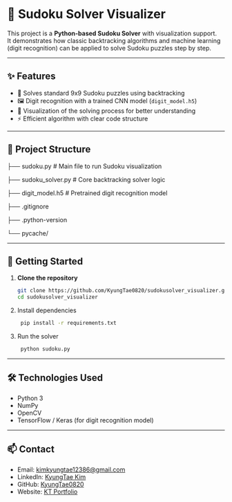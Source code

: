# 🧩 Sudoku Solver Visualizer

This project is a **Python-based Sudoku Solver** with visualization support.  
It demonstrates how classic backtracking algorithms and machine learning (digit recognition) can be applied to solve Sudoku puzzles step by step.

---

## ✨ Features

- 🔢 Solves standard 9x9 Sudoku puzzles using backtracking  
- 🖼️ Digit recognition with a trained CNN model (`digit_model.h5`)  
- 🎨 Visualization of the solving process for better understanding  
- ⚡ Efficient algorithm with clear code structure  

---

## 📂 Project Structure
├── sudoku.py # Main file to run Sudoku visualization

├── sudoku_solver.py # Core backtracking solver logic

├── digit_model.h5 # Pretrained digit recognition model

├── .gitignore

├── .python-version

└── pycache/

---

## 🚀 Getting Started

1. **Clone the repository**
   ```bash
   git clone https://github.com/KyungTae0820/sudokusolver_visualizer.git
   cd sudokusolver_visualizer
   
2. Install dependencies
   ```bash
    pip install -r requirements.txt
   
3. Run the solver
   ```bash
    python sudoku.py
   
---   

## 🛠️ Technologies Used
- Python 3
- NumPy
- OpenCV
- TensorFlow / Keras (for digit recognition model)

--- 

## 📫 Contact

- Email: kimkyungtae12386@gmail.com
- LinkedIn: [KyungTae Kim](www.linkedin.com/in/kktkim)
- GitHub: [KyungTae0820](https://github.com/KyungTae0820)
- Website: [KT Portfolio](https://kt-portfolio-nu.vercel.app/)
